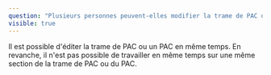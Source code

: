 ```yaml
---
question: "Plusieurs personnes peuvent-elles modifier la trame de PAC départementale en même temps ?"
visible: true
---
```


Il est possible d'éditer la trame de PAC ou un PAC en même temps. En revanche, il n'est pas possible de travailler en même temps sur une même section de la trame de PAC ou du PAC.

